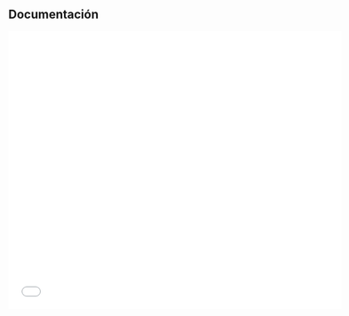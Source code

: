 ## Documentación

<iframe src="Practico_Integrador-CaC-FullStack.pdf" width="600" height="500" style="border: none;"></iframe>
